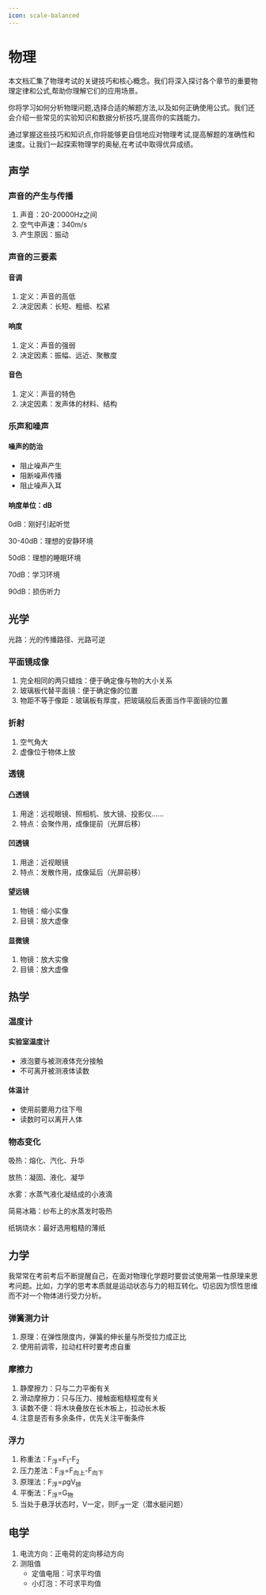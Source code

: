 ```yaml
---
icon: scale-balanced
---
```


# 物理

本文档汇集了物理考试的关键技巧和核心概念。我们将深入探讨各个章节的重要物理定律和公式,帮助你理解它们的应用场景。

你将学习如何分析物理问题,选择合适的解题方法,以及如何正确使用公式。我们还会介绍一些常见的实验知识和数据分析技巧,提高你的实践能力。

通过掌握这些技巧和知识点,你将能够更自信地应对物理考试,提高解题的准确性和速度。让我们一起探索物理学的奥秘,在考试中取得优异成绩。

## 声学

### 声音的产生与传播

1. 声音：20-20000Hz之间
2. 空气中声速：340m/s
3. 产生原因：振动

### 声音的三要素

#### 音调

1. 定义：声音的高低
2. 决定因素：长短、粗细、松紧

#### 响度

1. 定义：声音的强弱
2. 决定因素：振幅、远近、聚散度

#### 音色

1. 定义：声音的特色
2. 决定因素：发声体的材料、结构

### 乐声和噪声

#### 噪声的防治

* 阻止噪声产生
* 阻断噪声传播
* 阻止噪声入耳

#### 响度单位：dB

0dB：刚好引起听觉

30-40dB：理想的安静环境

50dB：理想的睡眠环境

70dB：学习环境

90dB：损伤听力

## 光学

光路：光的传播路径、光路可逆

### 平面镜成像

1. 完全相同的两只蜡烛：便于确定像与物的大小关系
2. 玻璃板代替平面镜：便于确定像的位置
3. 物距不等于像距：玻璃板有厚度，把玻璃般后表面当作平面镜的位置

### 折射

1. 空气角大
2. 虚像位于物体上放

### 透镜

#### 凸透镜

1. 用途：远视眼镜、照相机、放大镜、投影仪……
2. 特点：会聚作用，成像提前（光屏后移）

#### 凹透镜

1. 用途：近视眼镜
2. 特点：发散作用，成像延后（光屏前移）

#### 望远镜

1. 物镜：缩小实像
2. 目镜：放大虚像

#### 显微镜

1. 物镜：放大实像
2. 目镜：放大虚像

## 热学

### 温度计

#### 实验室温度计

* 液泡要与被测液体充分接触
* 不可离开被测液体读数

#### 体温计

* 使用前要用力往下甩
* 读数时可以离开人体

### 物态变化

吸热：熔化、汽化、升华

放热：凝固、液化、凝华

水雾：水蒸气液化凝结成的小液滴

简易冰箱：纱布上的水蒸发时吸热

纸锅烧水：最好选用粗糙的薄纸

## 力学

我常常在考前考后不断提醒自己，在面对物理化学题时要尝试使用第一性原理来思考问题。比如，力学的思考本质就是运动状态与力的相互转化。切忌因为惯性思维而不对一个物体进行受力分析。

### 弹簧测力计

1. 原理：在弹性限度内，弹簧的伸长量与所受拉力成正比
2. 使用前调零，拉动杠杆时要考虑自重

### 摩擦力

1. 静摩擦力：只与二力平衡有关
2. 滑动摩擦力：只与压力、接触面粗糙程度有关
3. 读数不便：将木块叠放在长木板上，拉动长木板
4. 注意是否有多余条件，优先关注平衡条件

### 浮力

1. 称重法：F<sub>浮</sub>=F<sub>1</sub>-F<sub>2</sub>
2. 压力差法：F<sub>浮</sub>=F<sub>向上</sub>-F<sub>向下</sub>
3. 原理法：F<sub>浮</sub>=ρgV<sub>排</sub>
4. 平衡法：F<sub>浮</sub>=G<sub>物</sub>
5. 当处于悬浮状态时，V一定，则F<sub>浮</sub>一定（潜水艇问题）

## 电学

1. 电流方向：正电荷的定向移动方向
2. 测阻值
   * 定值电阻：可求平均值
   * 小灯泡：不可求平均值
